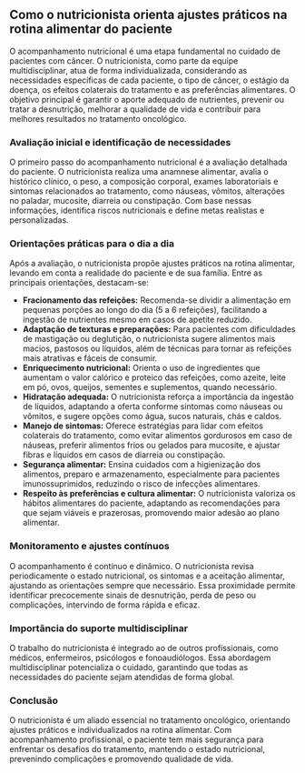 
## Como o nutricionista orienta ajustes práticos na rotina alimentar do paciente

O acompanhamento nutricional é uma etapa fundamental no cuidado de pacientes com câncer. O nutricionista, como parte da equipe multidisciplinar, atua de forma individualizada, considerando as necessidades específicas de cada paciente, o tipo de câncer, o estágio da doença, os efeitos colaterais do tratamento e as preferências alimentares. O objetivo principal é garantir o aporte adequado de nutrientes, prevenir ou tratar a desnutrição, melhorar a qualidade de vida e contribuir para melhores resultados no tratamento oncológico.

### Avaliação inicial e identificação de necessidades

O primeiro passo do acompanhamento nutricional é a avaliação detalhada do paciente. O nutricionista realiza uma anamnese alimentar, avalia o histórico clínico, o peso, a composição corporal, exames laboratoriais e sintomas relacionados ao tratamento, como náuseas, vômitos, alterações no paladar, mucosite, diarreia ou constipação. Com base nessas informações, identifica riscos nutricionais e define metas realistas e personalizadas.

### Orientações práticas para o dia a dia

Após a avaliação, o nutricionista propõe ajustes práticos na rotina alimentar, levando em conta a realidade do paciente e de sua família. Entre as principais orientações, destacam-se:

- **Fracionamento das refeições:** Recomenda-se dividir a alimentação em pequenas porções ao longo do dia (5 a 6 refeições), facilitando a ingestão de nutrientes mesmo em casos de apetite reduzido.
- **Adaptação de texturas e preparações:** Para pacientes com dificuldades de mastigação ou deglutição, o nutricionista sugere alimentos mais macios, pastosos ou líquidos, além de técnicas para tornar as refeições mais atrativas e fáceis de consumir.
- **Enriquecimento nutricional:** Orienta o uso de ingredientes que aumentam o valor calórico e proteico das refeições, como azeite, leite em pó, ovos, queijos, sementes e suplementos, quando necessário.
- **Hidratação adequada:** O nutricionista reforça a importância da ingestão de líquidos, adaptando a oferta conforme sintomas como náuseas ou vômitos, e sugere opções como água, sucos naturais, chás e caldos.
- **Manejo de sintomas:** Oferece estratégias para lidar com efeitos colaterais do tratamento, como evitar alimentos gordurosos em caso de náuseas, preferir alimentos frios ou gelados para mucosite, e ajustar fibras e líquidos em casos de diarreia ou constipação.
- **Segurança alimentar:** Ensina cuidados com a higienização dos alimentos, preparo e armazenamento, especialmente para pacientes imunossuprimidos, reduzindo o risco de infecções alimentares.
- **Respeito às preferências e cultura alimentar:** O nutricionista valoriza os hábitos alimentares do paciente, adaptando as recomendações para que sejam viáveis e prazerosas, promovendo maior adesão ao plano alimentar.

### Monitoramento e ajustes contínuos

O acompanhamento é contínuo e dinâmico. O nutricionista revisa periodicamente o estado nutricional, os sintomas e a aceitação alimentar, ajustando as orientações sempre que necessário. Essa proximidade permite identificar precocemente sinais de desnutrição, perda de peso ou complicações, intervindo de forma rápida e eficaz.

### Importância do suporte multidisciplinar

O trabalho do nutricionista é integrado ao de outros profissionais, como médicos, enfermeiros, psicólogos e fonoaudiólogos. Essa abordagem multidisciplinar potencializa o cuidado, garantindo que todas as necessidades do paciente sejam atendidas de forma global.

### Conclusão

O nutricionista é um aliado essencial no tratamento oncológico, orientando ajustes práticos e individualizados na rotina alimentar. Com acompanhamento profissional, o paciente tem mais segurança para enfrentar os desafios do tratamento, mantendo o estado nutricional, prevenindo complicações e promovendo qualidade de vida.
```
